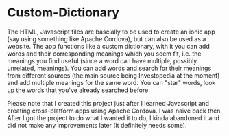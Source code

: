 # Custom-Dictionary
The HTML, Javascript files are bascially to be used to create an ionic app (say using something like Apache Cordova), but can also be used as a website. The app functions like a custom dictionary, with it you can add words and their corresponding meanings which you seem fit, i.e. the meanings you find useful (since a word can have multiple, possibly unrelated, meanings). You can add words and search for their meanings from different sources (the main source being Investopedia at the moment) and add multiple meanings for the same word. You can "star" words, look up  the words that you've already searched before.

Please note that I created this project just after I learned Javascript and creating cross-platform apps using Apache Cordova. I was naive back then. After I got the project to do what I wanted it to do, I kinda abandoned it and did not make any improvements later (it definitely needs some). 
